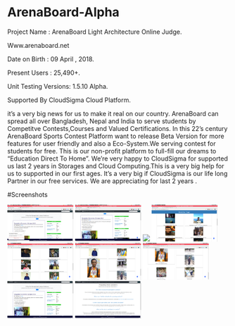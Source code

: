 # ArenaBoard-Alpha
Project Name : ArenaBoard Light Architecture Online Judge.

Www.arenaboard.net 

Date on Birth : 09 April , 2018. 

Present Users : 25,490+. 

Unit Testing Versions:  1.5.10 Alpha. 

Supported By CloudSigma Cloud Platform. 

it’s a very big news for us to make it real on our country. ArenaBoard can spread all over Bangladesh, Nepal and India to serve students by Competitve Contests,Courses and Valued Certifications. In this 22’s century ArenaBoard Sports Contest Platform want to release Beta Version for more features for user friendly and also a Eco-System.We serving contest for students for free. This is our non-profit platform to full-fill our dreams to “Education Direct To Home”. We’re very happy to CloudSigma for supported us last 2 years in Storages and Cloud Computing.This is a very big help for us to supported in our first ages. It’s a very big if CloudSigma  is our life long Partner in our free services. We are appreciating for last 2 years .

#Screenshots

<img src="https://raw.githubusercontent.com/Md-Sanaul-Haque-Shanto/ArenaBoard-Alpha/master/last%20Version%20ScreenShots/2020-03-08-030454_1366x768_scrot.png" width="150px" />

<img src="https://raw.githubusercontent.com/Md-Sanaul-Haque-Shanto/ArenaBoard-Alpha/master/last%20Version%20ScreenShots/2020-03-08-030503_1366x768_scrot.png" width="150px" />

<img src="https://raw.githubusercontent.com/Md-Sanaul-Haque-Shanto/ArenaBoard-Alpha/master/last%20Version%20ScreenShots//5027673/aec6452e-6b57-11e4-9cac-3735bd2f3da9.png" width="150px" />

 <img src="https://raw.githubusercontent.com/Md-Sanaul-Haque-Shanto/ArenaBoard-Alpha/master/last%20Version%20ScreenShots/2020-03-10-074309_1366x768_scrot.png" width="150px" /> 
 
 <img src="https://raw.githubusercontent.com/Md-Sanaul-Haque-Shanto/ArenaBoard-Alpha/master/last%20Version%20ScreenShots/2020-03-10-074314_1366x768_scrot.png" width="150px" />
 
  <img src="https://raw.githubusercontent.com/Md-Sanaul-Haque-Shanto/ArenaBoard-Alpha/master/last%20Version%20ScreenShots/2020-03-10-074318_1366x768_scrot.png" width="150px" /> 
  
  <img src="https://raw.githubusercontent.com/Md-Sanaul-Haque-Shanto/ArenaBoard-Alpha/master/last%20Version%20ScreenShots/2020-03-10-074322_1366x768_scrot.png" width="150px" /> 
  
  <img src="https://raw.githubusercontent.com/Md-Sanaul-Haque-Shanto/ArenaBoard-Alpha/master/last%20Version%20ScreenShots/2020-03-18-174735_1366x768_scrot.png" width="150px" /> 
  
  <img src="https://raw.githubusercontent.com/Md-Sanaul-Haque-Shanto/ArenaBoard-Alpha/master/last%20Version%20ScreenShots/2020-03-18-174756_1366x768_scrot.png" width="150px" /> 
  
 
